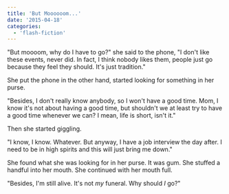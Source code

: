 ```yaml
---
title: 'But Moooooom...'
date: '2015-04-18'
categories:
  - 'flash-fiction'
---
```


"But moooom, why do I have to go?" she said to the phone, "I don't like these
events, never did. In fact, I think nobody likes them, people just go because
they feel they should. It's just tradition."

<!-- truncate -->


She put the phone in the other hand, started looking for something in her purse.

"Besides, I don't really know anybody, so I won't have a good time. Mom, I know
it's not about having a good time, but shouldn't we at least try to have a good
time whenever we can? I mean, life is short, isn't it."

Then she started giggling.

"I know, I know. Whatever. But anyway, I have a job interview the day after. I
need to be in high spirits and this will just bring me down."

She found what she was looking for in her purse. It was gum. She stuffed a
handful into her mouth. She continued with her mouth full.

"Besides, I'm still alive. It's not *my* funeral. Why should _I_ go?"
